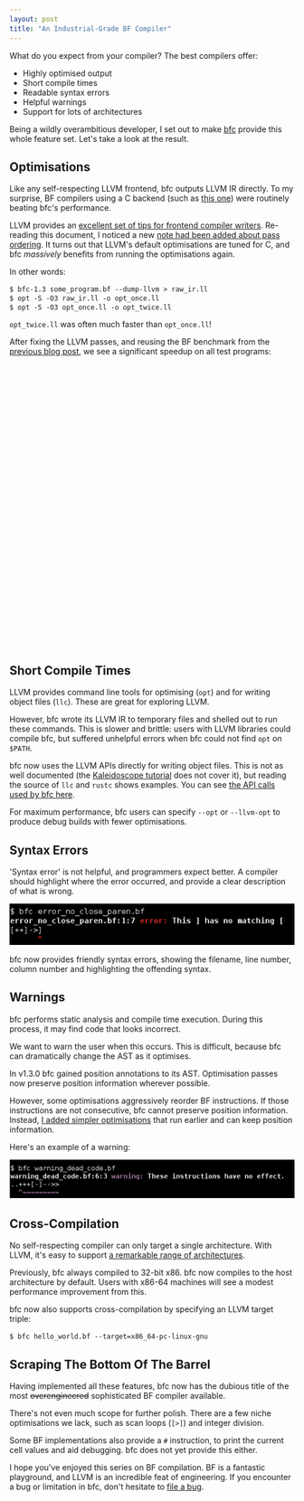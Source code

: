 ```yaml
--- 
layout: post
title: "An Industrial-Grade BF Compiler"
---
```


What do you expect from your compiler? The best compilers offer:

* Highly optimised output
* Short compile times
* Readable syntax errors
* Helpful warnings
* Support for lots of architectures

Being a wildly overambitious developer, I set out to make
[bfc](https://github.com/Wilfred/bfc) provide this whole feature
set. Let's take a look at the result.

## Optimisations

Like any self-respecting LLVM frontend, bfc outputs LLVM IR
directly. To my surprise, BF compilers using a C backend (such as
[this one](https://github.com/matslina/bfoptimization/blob/76a5b4b7a9e67c44ccbeea9a53431f658bfedf04/optimizr.py))
were routinely beating bfc's performance.

LLVM provides an
[excellent set of tips for frontend compiler writers](http://llvm.org/docs/Frontend/PerformanceTips.html). Re-reading
this document, I noticed a new
[note had been added about pass ordering](https://github.com/llvm-mirror/llvm/commit/047904e858cad10493d8c7f7eaa8414996e8013c). It
turns out that LLVM's default optimisations are tuned for C, and bfc
*massively* benefits from running the optimisations again.

In other words:

    $ bfc-1.3 some_program.bf --dump-llvm > raw_ir.ll
    $ opt -S -O3 raw_ir.ll -o opt_once.ll
    $ opt -S -O3 opt_once.ll -o opt_twice.ll

`opt_twice.ll` was often much faster than `opt_once.ll`!

After fixing the LLVM passes, and reusing the BF benchmark from the
[previous blog post](/blog/2015/10/18/even-more-bf-optimisations/), we
see a significant speedup on all test programs:

<figure>
<div id="old-vs-new" style="min-width: 310px; max-width: 800px; height:500px; margin: 0 auto"></div>
</figure>

## Short Compile Times

LLVM provides command line tools for optimising (`opt`) and for
writing object files (`llc`). These are great for exploring LLVM.

However, bfc wrote its LLVM IR to temporary files and shelled out to
run these commands. This is slower and brittle: users with LLVM
libraries could compile bfc, but suffered unhelpful errors when bfc
could not find `opt` on `$PATH`.

bfc now uses the LLVM APIs directly for writing object files. This is
not as well documented (the
[Kaleidoscope tutorial](http://llvm.org/docs/tutorial/index.html) does
not cover it), but reading the source of `llc` and `rustc` shows
examples. You can see
[the API calls used by bfc here](https://github.com/Wilfred/bfc/blob/3a7ac4742b54ce6bb3e5fcab35fbf4e4e59736f1/src/llvm.rs#L821-L846).

For maximum performance, bfc users can specify `--opt` or `--llvm-opt`
to produce debug builds with fewer optimisations.

## Syntax Errors

'Syntax error' is not helpful, and programmers expect better. A
compiler should highlight where the error occurred, and provide a
clear description of what is wrong.

<img src="/assets/bfc_syntax_error.png">

bfc now provides friendly syntax errors, showing the filename, line
number, column number and highlighting the offending
syntax.

## Warnings

bfc performs static analysis and compile time execution. During this
process, it may find code that looks incorrect.

We want to warn the user when this occurs. This is difficult, because
bfc can dramatically change the AST as it optimises.

In v1.3.0 bfc gained position annotations to its AST. Optimisation
passes now preserve position information wherever possible.

However, some optimisations aggressively reorder BF instructions. If
those instructions are not consecutive, bfc cannot preserve position
information. Instead,
[I added simpler optimisations](https://github.com/Wilfred/bfc/commit/bfe59b069f0621ac2bc5f4092dd5dd95ba3eb1d8)
that run earlier and can keep position information.

Here's an example of a warning:

<img src="/assets/bfc_warning.png">

## Cross-Compilation

No self-respecting compiler can only target a single
architecture. With LLVM, it's easy to support
[a remarkable range of architectures](http://llvm.org/docs/doxygen/html/classllvm_1_1Triple.html#a547abd13f7a3c063aa72c8192a868154).

Previously, bfc always compiled to 32-bit x86. bfc now compiles to the
host architecture by default. Users with x86-64 machines will see a
modest performance improvement from this.

bfc now also supports cross-compilation by specifying an LLVM
target triple:

    $ bfc hello_world.bf --target=x86_64-pc-linux-gnu

## Scraping The Bottom Of The Barrel

Having implemented all these features, bfc now has the dubious title
of the most <strike>overengineered</strike> sophisticated BF compiler available.

There's not even much scope for further polish. There are
a few niche optimisations we lack, such as scan loops (`[>]`) and
integer division.

Some BF implementations also provide a `#` instruction, to
print the current cell values and aid debugging. bfc does not yet
provide this either.

I hope you've enjoyed this series on BF compilation. BF is a fantastic
playground, and LLVM is an incredible feat of engineering. If you
encounter a bug or limitation in bfc, don't hesitate to
[file a bug](https://github.com/Wilfred/bfc/issues/new).

<script src="/bower_components/jquery/dist/jquery.min.js"></script>
<script src="/bower_components/highcharts/highcharts.js"></script>
<script src="/bower_components/highcharts/modules/exporting.js"></script>

<script>
function plot(selector, categories, series, opts) {
    opts = opts || {};
    $(selector).highcharts({
        chart: {
            type: 'bar',
            style: {
                fontFamily: '"Merriweather", "PT Serif", Georgia, "Times New Roman", serif',
                fontSize: '15px'
            }
        },
        title: {
            text: null
        },
        xAxis: {
            categories: categories,
            labels: {
                style: {
                    fontSize: '15px'
                }
            }
        },
        yAxis: {
            min: 0,
            max: null,
            title: {
                text: opts.title,
                align: 'high'
            },
            labels: {
                style: {
                    fontSize: '15px'
                }
            }
        },
        tooltip: {
            valueSuffix: ' seconds',
            // The default pointFormat but with numbers rounded to 3dp.
            pointFormat: '<span style="color:{point.color}">\u25CF</span> {series.name}: <b>{point.y:.3f}</b><br/>'
        },
        plotOptions: {
            bar: {
            }
        },
        exporting: {
            enabled: false
        },
        credits: {
            enabled: false
        },
        series: series
    });
}

plot("#old-vs-new",
     ['mandelbrot', 'factor', 'long', 'hanoi', 'dbfi', 'awib'],
     [{
         name: 'v1.3.0',
         data: [3.71, 0.955, 1.421, 0.071, 10.396, 3.061]
     }, {
         name: 'v1.6.0',
         data: [1.431, 0.343, 0.829, 0.010, 3.469, 1.091]
     }],
     {
         title: 'Runtime in seconds (fastest of 3 runs)'
     }
    );
</script>
